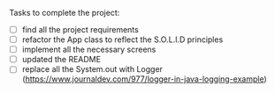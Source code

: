 Tasks to complete the project:
- [ ] find all the project requirements
- [ ] refactor the App class to reflect the S.O.L.I.D principles
- [ ] implement all the necessary screens
- [ ] updated the README
- [ ] replace all the System.out with Logger (https://www.journaldev.com/977/logger-in-java-logging-example)